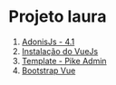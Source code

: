 # Projeto laura

1. [AdonisJs - 4.1](https://adonisjs.com/docs/4.1/installation)
2. [Instalação do VueJs](https://dev.to/michi/build-fullstack-javascript-apps-with-adonis-and-vue-3edc)
3. [Template - Pike Admin](https://www.pikeadmin.com/)
4. [Bootstrap Vue](https://bootstrap-vue.js.org/)